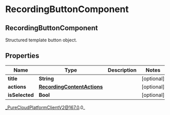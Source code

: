 # RecordingButtonComponent

## RecordingButtonComponent
Structured template button object.

## Properties

|Name | Type | Description | Notes|
|------------ | ------------- | ------------- | -------------|
| **title** | **String** |  | [optional] |
| **actions** | [**RecordingContentActions**](RecordingContentActions) |  | [optional] |
| **isSelected** | **Bool** |  | [optional] |



_PureCloudPlatformClientV2@167.0.0_
